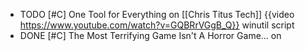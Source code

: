 - TODO [#C] One Tool for Everything on [[Chris Titus Tech]]
  {{video https://www.youtube.com/watch?v=GQBRrVGgB_Q}}
  winutil script
- DONE [#C] The Most Terrifying Game Isn't A Horror Game... on